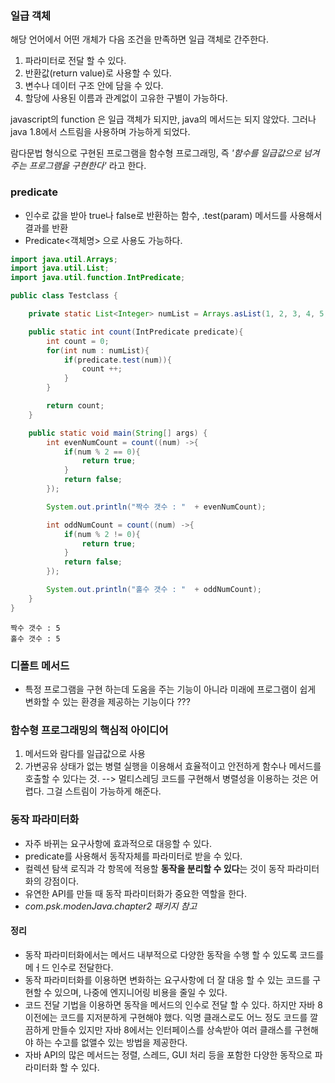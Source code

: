 ### 일급 객체
해당 언어에서 어떤 개체가 다음 조건을 만족하면 일급 객체로 간주한다.
1. 파라미터로 전달 할 수 있다.
2. 반환값(return value)로 사용할 수 있다.
3. 변수나 데이터 구조 안에 담을 수 있다.
4. 할당에 사용된 이름과 관계없이 고유한 구별이 가능하다.

javascript의 function 은 일급 객체가 되지만, java의 메서드는 되지 않았다.
그러나 java 1.8에서 스트림을 사용하며 가능하게 되었다.

람다문법 형식으로 구현된 프로그램을 함수형 프로그래밍, 즉 *'함수를 일급값으로 넘겨주는 프로그램을 구현한다'* 라고 한다.

### predicate
- 인수로 값을 받아 true나 false로 반환하는 함수, .test(param) 메서드를 사용해서 결과를 반환
- Predicate<객체명> 으로 사용도 가능하다.
```java
import java.util.Arrays;
import java.util.List;
import java.util.function.IntPredicate;

public class Testclass {

    private static List<Integer> numList = Arrays.asList(1, 2, 3, 4, 5, 6, 7, 8, 9, 10);

    public static int count(IntPredicate predicate){
        int count = 0;
        for(int num : numList){
            if(predicate.test(num)){
                count ++;
            }
        }

        return count;
    }

    public static void main(String[] args) {
        int evenNumCount = count((num) ->{
            if(num % 2 == 0){
                return true;
            }
            return false;
        });

        System.out.println("짝수 갯수 : "  + evenNumCount);

        int oddNumCount = count((num) ->{
            if(num % 2 != 0){
                return true;
            }
            return false;
        });

        System.out.println("홀수 갯수 : "  + oddNumCount);
    }
}

```
```
짝수 갯수 : 5
홀수 갯수 : 5
```

### 디폴트 메서드
- 특정 프로그램을 구현 하는데 도움을 주는 기능이 아니라 미래에 프로그램이 쉽게 변화할 수 있는 환경을 제공하는 기능이다 ???

### 함수형 프로그래밍의 핵심적 아이디어
1. 메서드와 람다를 일급값으로 사용
2. 가변공유 상태가 없는 병렬 실행을 이용해서 효율적이고 안전하게 함수나 메서드를 호출할 수 있다는 것.
  --> 멀티스레딩 코드를 구현해서 병렬성을 이용하는 것은 어렵다. 그걸 스트림이 가능하게 해준다.
  
### 동작 파라미터화
- 자주 바뀌는 요구사항에 효과적으로 대응할 수 있다. 
- predicate를 사용해서 동작자체를 파라미터로 받을 수 있다.
- 컬렉션 탐색 로직과 각 항목에 적용할 **동작을 분리할 수 있다**는 것이 동작 파라미터화의 강점이다.
- 유연한 API를 만들 때 동작 파라미터화가 중요한 역할을 한다.
- *com.psk.modenJava.chapter2 패키지 참고*

#### 정리
- 동작 파라미터화에서는 메서드 내부적으로 다양한 동작을 수행 할 수 있도록 코드를 메ㅓ드 인수로 전달한다.
- 동작 파라미터화를 이용하면 변화하는 요구사항에 더 잘 대응 할 수 있는 코드를 구현할 수 있으며, 나중에 엔지니어링 비용을 줄일 수 있다.
- 코드 전달 기법을 이용하면 동작을 메서드의 인수로 전달 할 수 있다. 하지만 자바 8 이전에는 코드를 지저분하게 구현해야 했다. 익명 클래스로도 어느 정도 코드를 깔끔하게 만들수 있지만 자바 8에서는 인터페이스를 상속받아 여러 클래스를 구현해야 하는 수고를 없앨수 있는 방법을 제공한다.
- 자바 API의 많은 메서드는 정렬, 스레드, GUI 처리 등을 포함한 다양한 동작으로 파라미터화 할 수 있다.